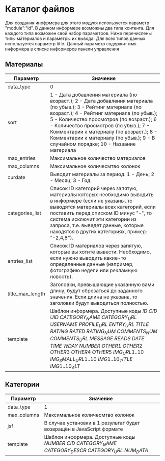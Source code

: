 # Каталог файлов

Для создания инофрмера для этого модуля используется параметр "module":"ld". В данном информере возможны два типа контента. Для каждого типа возможен свой набор параметров. Ниже перечислены типы материалов и параметры их вывода. Для всех типов данных используется параметр title. Данный параметр содержит имя информера в списке информеров панели управления

## Материалы
| Параметр | Значение |
| ------ | ------ |
| data_type | 0 |
| sort | 1 - Дата добавления материала (по возраст.); 2 - Дата добавления материала (по убыв.); 3 - Рейтинг материала (по возраст.); 4 - Рейтинг материала (по убыв.); 5 - Количество просмотров (по возраст.); 6 - Количество просмотров (по убыв.); 7 - Комментарии к материалу (по возраст.); 8 - Комментарии к материалу (по убыв.); 9 - В случайном порядке; 10 - Название материала |
| max_entries | Максимальное количество материалов |
| max_columns | Максимальное количесмтво колонок |
| curdate | Выводит материалы за период. 1 - День; 2 - Месяц; 3 - Год |
| categories_list | Список ID категорий через запятую, материалы которых необходимо выводить в информере (если не указаны, то выводятся материалы всех категорий, если поставить перед списком ID минус "-", то система исключит эти категории из запроса, т.е. выведет данные, которые находятся в других категориях, пример: "-2,4,8"). |
| entries_list | Список ID материалов через запятую, которые вы хотите вывести. Необходимо, если нужно выводить какие-то определенные данные (например, фотографию недели или рекламную новость). |
| title_max_length | Заголовки, превышающие указанную вами длину, будут обрезаться до заданного значения. Если длина не указана, то заголовки будут выводиться полностью. |
| template | Шаблон информера. Доступные коды $ID$ $CID$ $UID$ $CATEGORY_NAME$ $CATEGORY_URL$ $USERNAME$ $PROFILE_URL$ $ENTRY_URL$ $TITLE$ $RATING$ $RATED$ $RATING_NUM$ $COMMENTS_NUM$ $COMMENTS_URL$ $MESSAGE$ $READS$ $DATE$ $TIME$ $WDAY$ $NUMBER$ $OTHER1$ $OTHER2$ $OTHER3$ $OTHER4$ $OTHER5$ $IMG_URL1..10$ $IMG_SMALL_URL1..10$ $IMG1..10_TITLE$ $IMG1..10_ALT$ |
## Категории
| Параметр | Значение |
| ------ | ------ |
| data_type | 1 |
| max_columns | Максимальное количесмтво колонок |
| jsf | В случае установки в 1 результат будет возвращён в JavaScript формате |
| template | Шаблон информера. Доступные коды $NUMBER$ $CID$ $CATEGORY_NAME$ $CATEGORY_DESCR$ $CATEGORY_URL$ $NUM_DATA$ |
